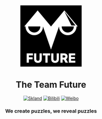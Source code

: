 <p align="center"><img src="https://github.com/Future-Puzzle/.github/blob/main/profile/future-1.png" width="200" height="200"></p>

<h1 align="center">The Team Future</h1>

<div align="center"> 
  <a href="https://www.skland.com/"><img src="https://img.shields.io/badge/Skland-FUTURE%E6%94%BB%E5%9D%9A%E7%BB%84-gray?labelColor=90C208&style=for-the-badge&link=https://www.skland.com/" alt="Skland" /></a>
  <a href="https://space.bilibili.com/1795756019"><img src="https://img.shields.io/badge/Bilibili-FUTURE%E6%94%BB%E5%9D%9A%E7%BB%84-gray?labelColor=00AEEC&style=for-the-badge&link=https://space.bilibili.com/1795756019" alt="Bilibili" /></a>
  <a href="https://weibo.com/u/7917542342"><img src="https://img.shields.io/badge/Weibo-FUTURE%E6%94%BB%E5%9D%9A%E7%BB%84-gray?labelColor=FF8200&style=for-the-badge&link=https://weibo.com/u/7917542342" alt="Weibo" /></a>
</div>

<h3 align="center">We create puzzles, we reveal puzzles</h3>
